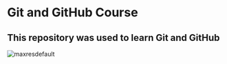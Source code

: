 # Git and GitHub Course

## This repository was used to learn Git and GitHub

![maxresdefault](https://github.com/AchZak/learning-git/assets/140258958/32d2b0fd-6a7e-4d72-b6c7-619f66e53740)
